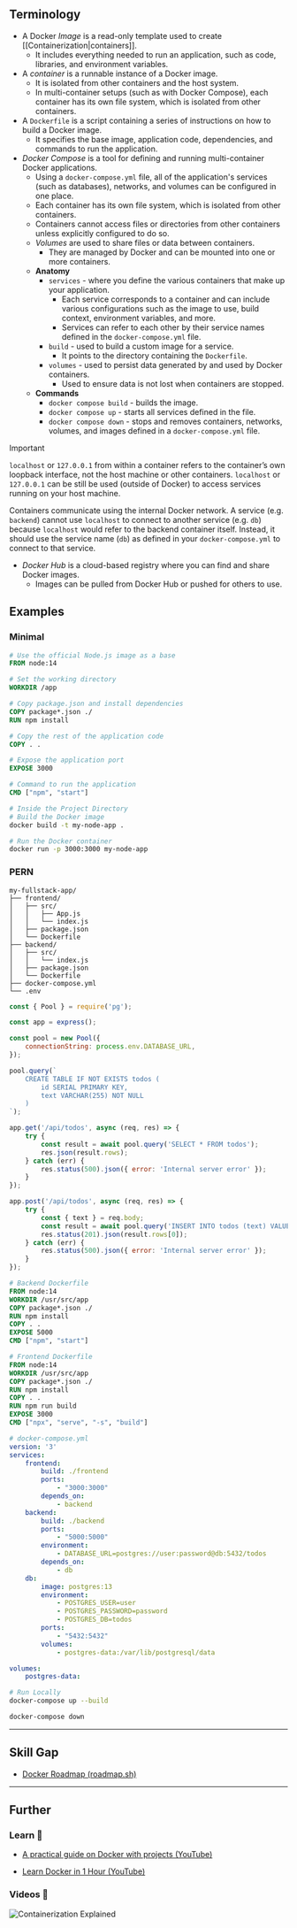## Terminology

- A Docker *Image* is a read-only template used to create [[Containerization|containers]]. 
    - It includes everything needed to run an application, such as code, libraries, and environment variables.
- A *container* is a runnable instance of a Docker image. 
    - It is isolated from other containers and the host system.
    - In multi-container setups (such as with Docker Compose), each container has its own file system, which is isolated from other containers.
- A `Dockerfile` is a script containing a series of instructions on how to build a Docker image. 
    - It specifies the base image, application code, dependencies, and commands to run the application.
- *Docker Compose* is a tool for defining and running multi-container Docker applications. 
    - Using a `docker-compose.yml` file, all of the application's services (such as databases), networks, and volumes can be configured in one place.
    - Each container has its own file system, which is isolated from other containers.
    - Containers cannot access files or directories from other containers unless explicitly configured to do so. 
    - *Volumes* are used to share files or data between containers.
        - They are managed by Docker and can be mounted into one or more containers.
    - **Anatomy** 
        - `services` - where you define the various containers that make up your application. 
            - Each service corresponds to a container and can include various configurations such as the image to use, build context, environment variables, and more.
            - Services can refer to each other by their service names defined in the `docker-compose.yml` file.
        - `build` - used to build a custom image for a service.
            - It points to the directory containing the `Dockerfile`.
        - `volumes` - used to persist data generated by and used by Docker containers. 
            - Used to ensure data is not lost when containers are stopped.
    - **Commands**
        - `docker compose build` - builds the image.
        - `docker compose up` - starts all services defined in the file.
        - `docker compose down` - stops and removes containers, networks, volumes, and images defined in a `docker-compose.yml` file.

> [!important]
> `localhost` or `127.0.0.1` from within a container refers to the container’s own loopback interface, not the host machine or other containers. `localhost` or `127.0.0.1` can be still be used (outside of Docker) to access services running on your host machine. 
> 
> Containers communicate using the internal Docker network. A service (e.g. `backend`) cannot use `localhost` to connect to another service (e.g. `db`) because `localhost` would refer to the backend container itself. Instead, it should use the service name (`db`) as defined in your `docker-compose.yml` to connect to that service.

- *Docker Hub* is a cloud-based registry where you can find and share Docker images. 
    - Images can be pulled from Docker Hub or pushed for others to use.

## Examples

### Minimal

```dockerfile
# Use the official Node.js image as a base
FROM node:14

# Set the working directory
WORKDIR /app

# Copy package.json and install dependencies
COPY package*.json ./
RUN npm install

# Copy the rest of the application code
COPY . .

# Expose the application port
EXPOSE 3000

# Command to run the application
CMD ["npm", "start"]
```

```bash
# Inside the Project Directory
# Build the Docker image
docker build -t my-node-app .

# Run the Docker container
docker run -p 3000:3000 my-node-app
```

### PERN

```
my-fullstack-app/
├── frontend/
│   ├── src/
│   │   ├── App.js
│   │   └── index.js
│   ├── package.json
│   └── Dockerfile
├── backend/
│   ├── src/
│   │   └── index.js
│   ├── package.json
│   └── Dockerfile
├── docker-compose.yml
└── .env
```

```js
const { Pool } = require('pg');

const app = express();

const pool = new Pool({
    connectionString: process.env.DATABASE_URL,
});

pool.query(`
    CREATE TABLE IF NOT EXISTS todos (
        id SERIAL PRIMARY KEY,
        text VARCHAR(255) NOT NULL
    )
`);

app.get('/api/todos', async (req, res) => {
    try {
        const result = await pool.query('SELECT * FROM todos');
        res.json(result.rows);
    } catch (err) {
        res.status(500).json({ error: 'Internal server error' });
    }
});

app.post('/api/todos', async (req, res) => {
    try {
        const { text } = req.body;
        const result = await pool.query('INSERT INTO todos (text) VALUES ($1) RETURNING *', [text]);
        res.status(201).json(result.rows[0]);
    } catch (err) {
        res.status(500).json({ error: 'Internal server error' });
    }
});
```

```dockerfile
# Backend Dockerfile
FROM node:14
WORKDIR /usr/src/app
COPY package*.json ./
RUN npm install
COPY . .
EXPOSE 5000
CMD ["npm", "start"]
```

```dockerfile
# Frontend Dockerfile
FROM node:14
WORKDIR /usr/src/app
COPY package*.json ./
RUN npm install
COPY . .
RUN npm run build
EXPOSE 3000
CMD ["npx", "serve", "-s", "build"]
```

```yml
# docker-compose.yml
version: '3'
services:
    frontend:
        build: ./frontend
        ports:
            - "3000:3000"
        depends_on:
            - backend
    backend:
        build: ./backend
        ports:
            - "5000:5000"
        environment:
            - DATABASE_URL=postgres://user:password@db:5432/todos
        depends_on:
            - db
    db:
        image: postgres:13
        environment:
            - POSTGRES_USER=user
            - POSTGRES_PASSWORD=password
            - POSTGRES_DB=todos
        ports:
            - "5432:5432"
        volumes:
            - postgres-data:/var/lib/postgresql/data

volumes:
    postgres-data:
```

```bash
# Run Locally
docker-compose up --build

docker-compose down
```

---

## Skill Gap

- [Docker Roadmap (roadmap.sh)](https://roadmap.sh/docker)

---

## Further

### Learn 🧠

- [A practical guide on Docker with projects (YouTube)](https://www.youtube.com/watch?v=rr9cI4u1_88)

- [Learn Docker in 1 Hour (YouTube)](https://www.youtube.com/watch?v=GFgJkfScVNU&t=4402s)

### Videos 🎥

![Containerization Explained](https://www.youtube.com/watch?v=0qotVMX-J5s&pp=ygUGZG9ja2Vy "Containerization Explained")

